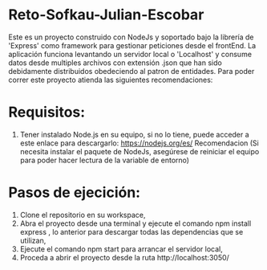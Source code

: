 # Reto-Sofkau-Julian-Escobar

Este es un proyecto construido con NodeJs y soportado bajo la librería de 'Express' como framework para gestionar peticiones desde el frontEnd. La aplicación funciona levantando un servidor local o 'Localhost' y consume datos desde multiples archivos con extensión .json que han sido debidamente distribuidos obedeciendo al patron de entidades. Para poder correr este proyecto atienda las siguientes recomendaciones:

# Requisitos:
1. Tener instalado Node.js en su equipo, si no lo tiene, puede acceder a este enlace para descargarlo: https://nodejs.org/es/ 
   Recomendacion (Si necesita instalar el paquete de NodeJs, asegúrese de reiniciar el equipo para poder hacer lectura de la variable de entorno)
   
# Pasos de ejecición:
1. Clone el repositorio en su workspace,
2. Abra el proyecto desde una terminal y ejecute el comando npm install express , lo anterior para descargar todas las dependencias que se utilizan,
3. Ejecute el comando npm start para arrancar el servidor local,
4. Proceda a abrir el proyecto desde la ruta http://localhost:3050/


